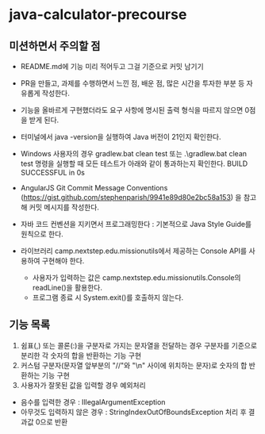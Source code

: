 # java-calculator-precourse


## 미션하면서 주의할 점 
- README.md에 기능 미리 적어두고 그걸 기준으로 커밋 남기기
- PR을 만들고, 과제를 수행하면서 느낀 점, 배운 점, 많은 시간을 투자한 부분 등 자유롭게 작성한다.
- 기능을 올바르게 구현했더라도 요구 사항에 명시된 출력 형식을 따르지 않으면 0점을 받게 된다.
- 터미널에서 java -version을 실행하여 Java 버전이 21인지 확인한다.
- Windows 사용자의 경우 gradlew.bat clean test 또는 .\gradlew.bat clean test 명령을 실행할 때 모든 테스트가 아래와 같이 통과하는지 확인한다.
BUILD SUCCESSFUL in 0s

- AngularJS Git Commit Message Conventions (https://gist.github.com/stephenparish/9941e89d80e2bc58a153) 을 참고해 커밋 메시지를 작성한다.
- 자바 코드 컨벤션을 지키면서 프로그래밍한다 : 기본적으로 Java Style Guide를 원칙으로 한다.
- 라이브러리 camp.nextstep.edu.missionutils에서 제공하는 Console API를 사용하여 구현해야 한다.
  - 사용자가 입력하는 값은 camp.nextstep.edu.missionutils.Console의 readLine()을 활용한다.
  - 프로그램 종료 시 System.exit()를 호출하지 않는다.


## 기능 목록 
1) 쉼표(,) 또는 콜론(:)을 구분자로 가지는 문자열을 전달하는 경우 구분자를 기준으로 분리한 각 숫자의 합을 반환하는 기능 구현<br>
2) 커스텀 구분자(문자열 앞부분의 "//"와 "\n" 사이에 위치하는 문자)로 숫자의 합 반환하는 기능 구현 <br>
3) 사용자가 잘못된 값을 입력할 경우 예외처리
  - 음수를 입력한 경우 : IllegalArgumentException
  - 아무것도 입력하지 않은 경우 : StringIndexOutOfBoundsException 처리 후 결과값 0으로 반환 

